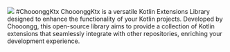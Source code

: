 ![](https://img.shields.io/maven-central/v/com.chooongg.android/ktx)
#ChooonggKtx
ChooonggKtx is a versatile Kotlin Extensions Library designed to enhance the functionality of your Kotlin projects. Developed by Chooongg, this open-source library aims to provide a collection of Kotlin extensions that seamlessly integrate with other repositories, enriching your development experience.
